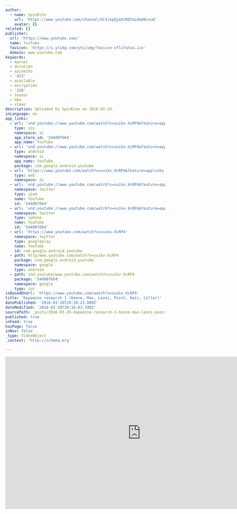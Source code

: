 ```yaml
---
author:
  - name: SpinEcho
    url: 'https://www.youtube.com/channel/UC4JxpQjmXJKQToL6md8cvuQ'
    avatar: {}
related: []
publisher:
  url: 'https://www.youtube.com/'
  name: YouTube
  favicon: 'https://s.ytimg.com/yts/img/favicon-vflz7uhzw.ico'
  domain: www.youtube.com
keywords:
  - marvel
  - duration
  - spinecho
  - '423'
  - available
  - encryption
  - '310'
  - teaser
  - hbo
  - views
description: Uploaded by SpinEcho on 2016-02-24.
inLanguage: en
app_links:
  - url: 'vnd.youtube://www.youtube.com/watch?v=suikx-XcRP4&feature=applinks'
    type: ios
    namespace: ai
    app_store_id: '544007664'
    app_name: YouTube
  - url: 'vnd.youtube://www.youtube.com/watch?v=suikx-XcRP4&feature=applinks'
    type: android
    namespace: ai
    app_name: YouTube
    package: com.google.android.youtube
  - url: 'https://www.youtube.com/watch?v=suikx-XcRP4&feature=applinks'
    type: web
    namespace: ai
  - url: 'vnd.youtube://www.youtube.com/watch?v=suikx-XcRP4&feature=applinks'
    namespace: twitter
    type: ipad
    name: YouTube
    id: '544007664'
  - url: 'vnd.youtube://www.youtube.com/watch?v=suikx-XcRP4&feature=applinks'
    namespace: twitter
    type: iphone
    name: YouTube
    id: '544007664'
  - url: 'https://www.youtube.com/watch?v=suikx-XcRP4'
    namespace: twitter
    type: googleplay
    name: YouTube
    id: com.google.android.youtube
  - path: http/www.youtube.com/watch?v=suikx-XcRP4
    package: com.google.android.youtube
    namespace: google
    type: android
  - path: vnd.youtube/www.youtube.com/watch?v=suikx-XcRP4
    package: '544007664'
    namespace: google
    type: ios
isBasedOnUrl: 'https://www.youtube.com/watch?v=suikx-XcRP4'
title: 'Dopamine research 1 (Hanne, Max, Leoni, Paint, Hair, Cellar)'
datePublished: '2016-03-20T20:18:21.809Z'
dateModified: '2016-03-20T20:16:03.340Z'
sourcePath: _posts/2016-03-20-dopamine-research-1-hanne-max-leoni-paint-hair-cellar.md
published: true
inFeed: true
hasPage: false
inNav: false
_type: VideoObject
_context: 'http://schema.org'

---
```

<iframe src="https://cdn.embedly.com/widgets/media.html?url=https%3A%2F%2Fwww.youtube.com%2Fwatch%3Fv%3Dsuikx-XcRP4&amp;src=https%3A%2F%2Fwww.youtube.com%2Fembed%2Fsuikx-XcRP4%3Ffeature%3Doembed&amp;type=text%2Fhtml&amp;key=b7d04c9b404c499eba89ee7072e1c4f7&amp;schema=youtube" width="854" height="480" scrolling="no" frameborder="0" allowfullscreen="allowfullscreen" style=""></iframe>
